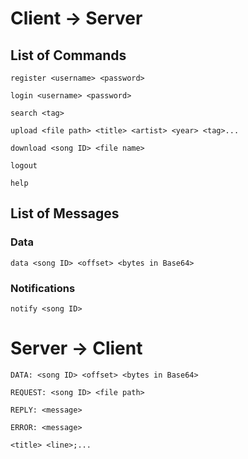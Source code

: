 # Client -> Server

## List of Commands

`register <username> <password>`

`login <username> <password>`

`search <tag>`

`upload <file path> <title> <artist> <year> <tag>...`

`download <song ID> <file name>`

`logout`

`help`

## List of Messages

### Data

`data <song ID> <offset> <bytes in Base64>`

### Notifications

`notify <song ID>`

# Server -> Client

`DATA: <song ID> <offset> <bytes in Base64>`

`REQUEST: <song ID> <file path>`

`REPLY: <message>`

`ERROR: <message>`

`<title> <line>;...`
